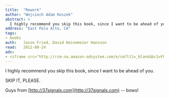 ```yaml
---
title:	"Rework"
author: "Wojciech Adam Koszek"
abstract: >
  I highly recommend you skip this book, since I want to be ahead of you.
address: "East Palo Alto, CA"
tags:
- books
auth:	Jason Fried, David Heinemeier Hansson
read:	2012-08-24
ads:
- <iframe src="http://rcm-na.amazon-adsystem.com/e/cm?lt1=_blank&bc1=FFFFFF&IS2=1&npa=1&bg1=FFFFFF&fc1=000000&lc1=FF0000&t=wojcadamkoszh-20&o=1&p=8&l=as4&m=amazon&f=ifr&ref=ss_til&asins=0307463745" style="width:120px;height:240px;" scrolling="no" marginwidth="0" marginheight="0" frameborder="0"></iframe>
---
```

I highly recommend you skip this book, since I want to be ahead of you.

SKIP IT, PLEASE.

Guys from
[http://37signals.com](http://37signals.com)
-- bows!

